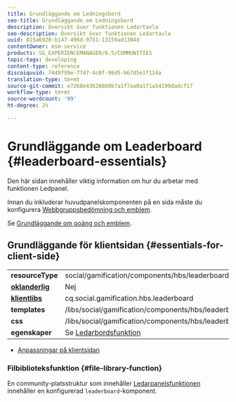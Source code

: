 ```yaml
---
title: Grundläggande om Ledningsbord
seo-title: Grundläggande om Ledningsbord
description: Översikt över funktionen Ledartavla
seo-description: Översikt över funktionen Ledartavla
uuid: 815a6928-b147-496d-9751-13159ad1304d
contentOwner: msm-service
products: SG_EXPERIENCEMANAGER/6.5/COMMUNITIES
topic-tags: developing
content-type: reference
discoiquuid: 7449f99e-77d7-4c0f-96d5-b67d5e1f124a
translation-type: tm+mt
source-git-commit: e7268e43620860b7a1f7aa0a1f1a54199dadcf17
workflow-type: tm+mt
source-wordcount: '99'
ht-degree: 2%

---
```



# Grundläggande om Leaderboard {#leaderboard-essentials}

Den här sidan innehåller viktig information om hur du arbetar med funktionen Ledpanel.

Innan du inkluderar huvudpanelskomponenten på en sida måste du konfigurera [Webbgruppsbedömning och emblem](implementing-scoring.md).

Se [Grundläggande om poäng och emblem](configure-scoring.md).

## Grundläggande för klientsidan {#essentials-for-client-side}

<table>
 <tbody>
  <tr>
   <td> <strong>resourceType</strong></td>
   <td>social/gamification/components/hbs/leaderboard</td>
  </tr>
  <tr>
   <td> <a href="scf.md#add-or-include-a-communities-component"><strong>oklanderlig</strong></a></td>
   <td>Nej</td>
  </tr>
  <tr>
   <td> <a href="clientlibs.md"><strong>klientlibs</strong></a></td>
   <td>cq.social.gamification.hbs.leaderboard</td>
  </tr>
  <tr>
   <td> <strong>templates</strong></td>
   <td> /libs/social/gamification/components/hbs/leaderboard/leaderboard.hbs<br /> </td>
  </tr>
  <tr>
   <td> <strong>css</strong></td>
   <td> /libs/social/gamification/components/hbs/leaderboard/clientlibs/leaderboard.css</td>
  </tr>
  <tr>
   <td><strong> egenskaper</strong></td>
   <td>Se <a href="enabling-leaderboard.md">Ledarbordsfunktion</a></td>
  </tr>
 </tbody>
</table>

* [Anpassningar på klientsidan](client-customize.md)

### Filbiblioteksfunktion {#file-library-function}

En community-platsstruktur som innehåller [Ledarpanelsfunktionen](functions.md#leaderboard-function) innehåller en konfigurerad `leaderboard`-komponent.
